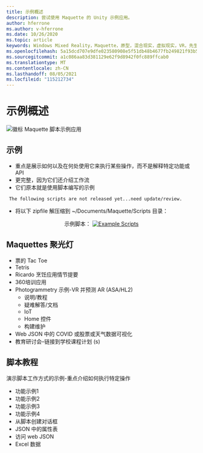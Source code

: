 ```yaml
---
title: 示例概述
description: 尝试使用 Maquette 的 Unity 示例应用。
author: hferrone
ms.author: v-hferrone
ms.date: 10/26/2020
ms.topic: article
keywords: Windows Mixed Reality，Maquette，原型，混合现实，虚拟现实，VR，先生，反馈，反馈中心，bug
ms.openlocfilehash: 5a15dcd707e9dfe023580908e5f51db48b4677fb249821f93b5fa5595fc69c96
ms.sourcegitcommit: a1c086aa83d381129e62f9d8942f0fc889ffcab0
ms.translationtype: MT
ms.contentlocale: zh-CN
ms.lasthandoff: 08/05/2021
ms.locfileid: "115212734"
---
```

# <a name="samples-overview"></a>示例概述

<!-- TODO(Harrison): Need consolidated logo with text -->
![徽标 ](../images/MaquetteIcon.png) Maquette 脚本示例应用

<!-- TODO(Stefan): Do these examples exist or do they need to be created? -->
## <a name="examples"></a>示例

* 重点是展示如何以及在何处使用它来执行某些操作，而不是解释特定功能或 API
* 更完整，因为它们还介绍工作流
* 它们原本就是使用脚本编写的示例

<!-- TODO(Stefan): Have these scripts been released yet or still waiting on update/review? -->
` The following scripts are not released yet...need update/review.`
* 将以下 zipfile 解压缩到 ~/Documents/Maquette/Scripts 目录： 

<p align="center">
示例脚本： <a href="files/ExampleScripts.zip" download="ExampleScripts.zip">
  <img src="images/jsicon.png" alt="Example Scripts">
</a>
</p>

## <a name="maquettes-spotlights"></a>Maquettes 聚光灯

<!-- TODO(Stefan): Do these projects exist somewhere? -->
* 票的 Tac Toe
* Tetris
* Ricardo 烹饪应用情节提要
* 360培训应用
* Photogrammetry 示例-VR 并预测 AR (ASA/HL2) 
  * 说明/教程
  * 疑难解答/文档
  * IoT
  * Home 控件
  * 构建维护
* Web JSON 中的 COVID 或股票或天气数据可视化
* 教育研讨会–链接到学校课程计划 (s) 

## <a name="scripting-tutorials"></a>脚本教程

<!-- TODO(Harrison/Stefan): Need to break these out into their own docs and create content for them. -->
演示脚本工作方式的示例-重点介绍如何执行特定操作
* 功能示例1
* 功能示例2
* 功能示例3
* 功能示例4
* 从脚本创建对话框
* JSON 中的属性表
* 访问 web JSON
* Excel 数据